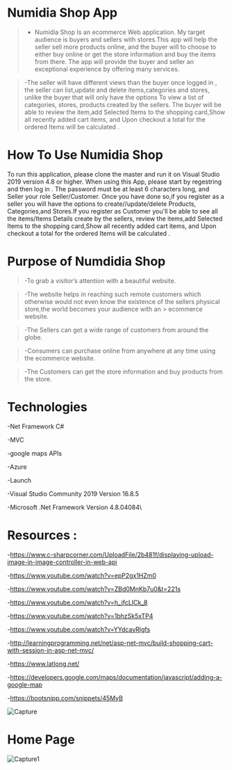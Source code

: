 

# Numidia Shop App

> - Numidia Shop Is an ecommerce Web application. My target audience is buyers and sellers with stores.This app will help the seller sell more products online, and the buyer will to choose to either buy online or get the store information and buy the items from there. The app will provide the buyer and seller an exceptional experience by offering many services. 
 
> -The seller will have different views than the buyer once logged in , the seller can list,update and delete  items,categories and stores, unlike the buyer that will only have the options To view a list of categories, stores, products created by the sellers. The buyer will be able to review the item,add Selected Items to the shopping card,Show all recently added cart items, and Upon checkout a total for the ordered Items will be calculated .


# How To Use Numidia Shop
To run this application, please clone the master and run it on Visual Studio 2019 version 4.8 or higher. When using this App, please start by regestring and then log in . The password must be at least 6 characters long, and Seller your role Seller/Customer. Once you have done so,if you register as a seller you will have the options to create//update/delete  Products, Categories,and Stores.If you register as Customer you'll be able to see all the items/Items Details create by the sellers, review the items,add Selected Items to the shopping card,Show all recently added cart items, and Upon checkout a total for the ordered Items will be calculated .


# Purpose of Numdidia Shop
> -To grab a visitor’s attention with a beautiful website. 
 
> -The website helps in reaching such remote customers which otherwise would not even know the existence of the sellers physical store,the world becomes your audience with an > ecommerce website. 

> -The Sellers  can get a wide range of customers from around the globe.

> -Consumers can purchase online from anywhere at any time using the ecommerce website.

> -The Customers can get the store information and buy products from the store.

# Technologies
 -Net Framework C#

-MVC

-google maps APIs
 
-Azure

-Launch
 
 -Visual Studio Community 2019 Version 16.8.5

-Microsoft .Net Framework Version 4.8.04084\

# Resources :
 -https://www.c-sharpcorner.com/UploadFile/2b481f/displaying-upload-image-in-image-controller-in-web-api

-https://www.youtube.com/watch?v=epP2gx1HZm0

-https://www.youtube.com/watch?v=ZBd0MnKb7u0&t=221s

-https://www.youtube.com/watch?v=h_jfcLICk_8

 -https://www.youtube.com/watch?v=1bhzSk5xTP4

-https://www.youtube.com/watch?v=YYdcayRlgfs

 -http://learningprogramming.net/net/asp-net-mvc/build-shopping-cart-with-session-in-asp-net-mvc/

-https://www.latlong.net/

-https://developers.google.com/maps/documentation/javascript/adding-a-google-map

 -https://bootsnipp.com/snippets/45MyB


![Capture](https://user-images.githubusercontent.com/73450378/117587850-e9bac000-b0ed-11eb-8658-f2ebf10b3542.PNG)


# Home Page

![Capture1](https://user-images.githubusercontent.com/73450378/117588064-20450a80-b0ef-11eb-8fc1-c932463d3f89.PNG)



